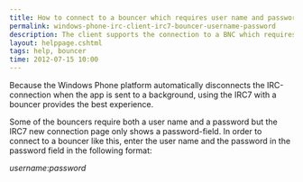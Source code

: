 ```yaml
---
title: How to connect to a bouncer which requires user name and password?
permalink: windows-phone-irc-client-irc7-bouncer-username-password
description: The client supports the connection to a BNC which requires a username and a password.
layout: helppage.cshtml
tags: help, bouncer
time: 2012-07-15 10:00
---
```

Because the Windows Phone platform automatically disconnects the IRC-connection when the app is sent to a background, using the IRC7 with a bouncer provides the best experience. 

Some of the bouncers require both a user name and a password but the IRC7 new connection page only shows a password-field. In order to connect to a bouncer like this, enter the user name and the password in the password field in the following format:

_username_:_password_